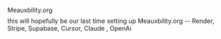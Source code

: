 Meauxbility.org$$$$
this will hopefully be our last time setting up Meauxbility.org -- Render, Stripe, Supabase, Cursor, Claude , OpenAi
